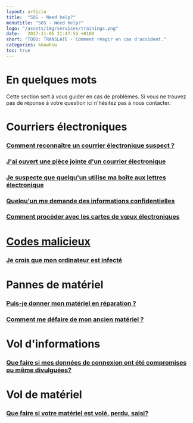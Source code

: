 ```yaml
---
layout: article
title:  "SOS - Need help?"
menutitle: "SOS - Need help?"
logo: "/assets/img/services/trainings.png"
date:   2017-11-06 21:47:55 +0100
short: "TODO: TRANSLATE - Comment réagir en cas d'accident."
categories: knowhow
toc: true
---
```


# En quelques mots
Cette section sert à vous guider en cas de problèmes. Si vous ne trouvez pas de réponse à votre question ici n'hésitez pas à nous contacter.

# Courriers électroniques
### <a href="/knowhow/sos/SOS-RecognisingASuspiciousEmail.html">Comment reconnaître un courrier électronique suspect ?</a>

### <a href="/knowhow/sos/SOS-IOpenedEmailAttachment.html">J'ai ouvert une pièce jointe d'un courrier électronique</a>

### <a href="/knowhow/sos/SOS-OnlineIdentityTheft.html">Je suspecte que quelqu'un utilise ma boîte aux lettres électronique</a>

### <a href="/knowhow/sos/SOS-IamAskedForConfidentialInformation.html">Quelqu'un me demande des informations confidentielles</a>

### <a href="/knowhow/sos/SOS-ElectronicGreetingsCards.html">Comment procéder avec les cartes de vœux électroniques

# Codes malicieux
### <a href="/knowhow/sos/SOS-IThinkMyComputerInfected.html">Je crois que mon ordinateur est infecté</a>

# Pannes de matériel
### <a href="/knowhow/sos/SOS-HandoverToRepairs.html">Puis-je donner mon matériel en réparation ?</a>

### <a href="/knowhow/sos/SOS-WhatBeforeGettingRidOldHardware.html">Comment me défaire de mon ancien matériel ?</a>

# Vol d'informations
### <a href="/knowhow/sos/SOS-CompromisedData.html">Que faire si mes données de connexion ont été compromises ou même divulguées?</a>

# Vol de matériel
### <a href="/knowhow/sos/SOS-StolenHardware.html">Que faire si votre matériel est volé, perdu, saisi?</a>
